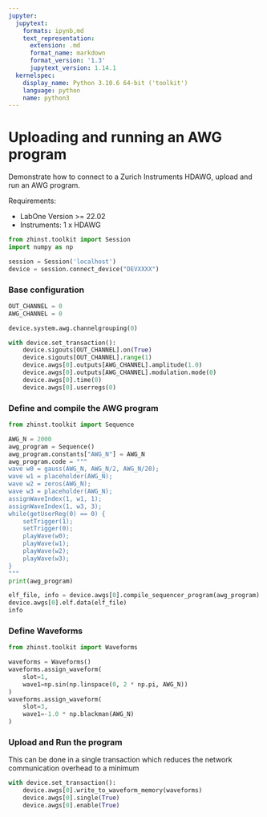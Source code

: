 ```yaml
---
jupyter:
  jupytext:
    formats: ipynb,md
    text_representation:
      extension: .md
      format_name: markdown
      format_version: '1.3'
      jupytext_version: 1.14.1
  kernelspec:
    display_name: Python 3.10.6 64-bit ('toolkit')
    language: python
    name: python3
---
```


# Uploading and running an AWG program

Demonstrate how to connect to a Zurich Instruments HDAWG, upload and run an AWG program.

Requirements:

* LabOne Version >= 22.02
* Instruments:
    1 x HDAWG

```python
from zhinst.toolkit import Session
import numpy as np

session = Session('localhost')
device = session.connect_device("DEVXXXX")
```

### Base configuration

```python
OUT_CHANNEL = 0 
AWG_CHANNEL = 0

device.system.awg.channelgrouping(0)

with device.set_transaction():
    device.sigouts[OUT_CHANNEL].on(True)
    device.sigouts[OUT_CHANNEL].range(1)
    device.awgs[0].outputs[AWG_CHANNEL].amplitude(1.0)
    device.awgs[0].outputs[AWG_CHANNEL].modulation.mode(0)
    device.awgs[0].time(0)
    device.awgs[0].userregs(0)
```

### Define and compile the AWG program

```python
from zhinst.toolkit import Sequence

AWG_N = 2000
awg_program = Sequence()
awg_program.constants["AWG_N"] = AWG_N
awg_program.code = """
wave w0 = gauss(AWG_N, AWG_N/2, AWG_N/20);
wave w1 = placeholder(AWG_N);
wave w2 = zeros(AWG_N);
wave w3 = placeholder(AWG_N);
assignWaveIndex(1, w1, 1);
assignWaveIndex(1, w3, 3);
while(getUserReg(0) == 0) {
    setTrigger(1);
    setTrigger(0);
    playWave(w0);
    playWave(w1);
    playWave(w2);
    playWave(w3);
}
"""
print(awg_program)
```

```python
elf_file, info = device.awgs[0].compile_sequencer_program(awg_program)
device.awgs[0].elf.data(elf_file)
info
```

### Define Waveforms 

```python
from zhinst.toolkit import Waveforms

waveforms = Waveforms()
waveforms.assign_waveform(
    slot=1,
    wave1=np.sin(np.linspace(0, 2 * np.pi, AWG_N))
)
waveforms.assign_waveform(
    slot=3,
    wave1=-1.0 * np.blackman(AWG_N)
)
```

### Upload and Run the program

This can be done in a single transaction which reduces the network communication overhead to a minimum

```python
with device.set_transaction():
    device.awgs[0].write_to_waveform_memory(waveforms)
    device.awgs[0].single(True)
    device.awgs[0].enable(True)
```

```python

```
